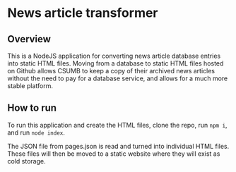 # News article transformer

## Overview

This is a NodeJS application for converting news article database entries into static HTML files. Moving from a database to static HTML files hosted on Github allows CSUMB to keep a copy of their archived news articles without the need to pay for a database service, and allows for a much more stable platform.

## How to run
To run this application and create the HTML files, clone the repo, run `npm i`, and run `node index`. 

The JSON file from pages.json is read and turned into individual HTML files. These files will then be moved to a static website where they will exist as cold storage.
 
